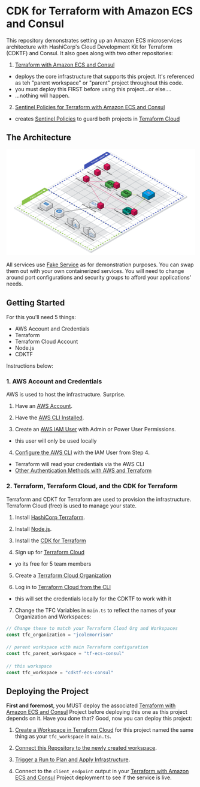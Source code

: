 # CDK for Terraform with Amazon ECS and Consul

This repository demonstrates setting up an Amazon ECS microservices architecture with HashiCorp's Cloud Development Kit for Terraform (CDKTF) and Consul.   It also goes along with two other repositories:

1. [Terraform with Amazon ECS and Consul]()
  - deploys the core infrastructure that supports this project. It's referenced as teh "parent workspace" or "parent" project throughout this code.
  - you must deploy this FIRST before using this project...or else....
  - ...nothing will happen.
2. [Sentinel Policies for Terraform with Amazon ECS and Consul]()
  - creates [Sentinel Policies]() to guard both projects in [Terraform Cloud]()

## The Architecture

![Terraform with Amazon ECS and Consul](images/Terraform%20with%20Amazon%20ECS%20and%20Consul.png)

All services use [Fake Service](https://github.com/nicholasjackson/fake-service) as for demonstration purposes.  You can swap them out with your own containerized services.  You will need to change around port configurations and security groups to afford your applications' needs.

## Getting Started

For this you'll need 5 things:

- AWS Account and Credentials
- Terraform
- Terraform Cloud Account
- Node.js
- CDKTF

Instructions below:

### 1. AWS Account and Credentials

AWS is used to host the infrastructure.  Surprise.

1. Have an [AWS Account](https://aws.amazon.com/).

2. Have the [AWS CLI Installed](https://docs.aws.amazon.com/cli/latest/userguide/getting-started-install.html).

3. Create an [AWS IAM User](https://docs.aws.amazon.com/IAM/latest/UserGuide/getting-started_create-admin-group.html) with Admin or Power User Permissions.
  - this user will only be used locally

4. [Configure the AWS CLI](https://docs.aws.amazon.com/cli/latest/userguide/cli-chap-configure.html) with the IAM User from Step 4.
  - Terraform will read your credentials via the AWS CLI 
  - [Other Authentication Methods with AWS and Terraform](https://registry.terraform.io/providers/hashicorp/aws/latest/docs#authentication)

### 2. Terraform, Terraform Cloud, and the CDK for Terraform

Terraform and CDKT for Terraform are used to provision the infrastructure.  Terraform Cloud (free) is used to manage your state.

1. Install [HashiCorp Terraform](https://www.terraform.io/downloads).

2. Install [Node.js](https://nodejs.org/en/).

3. Install the [CDK for Terraform](https://learn.hashicorp.com/tutorials/terraform/cdktf-install?in=terraform/cdktf)

4. Sign up for [Terraform Cloud](https://app.terraform.io/public/signup/account?utm_content=offers_tfc&utm_source=jcolemorrison)
  - yo its free for 5 team members

5. Create a [Terraform Cloud Organization](https://learn.hashicorp.com/tutorials/terraform/cloud-sign-up?in=terraform/cloud-get-started)

6. Log in to [Terraform Cloud from the CLI](https://learn.hashicorp.com/tutorials/terraform/cloud-login?in=terraform/cloud-get-started)
  - this will set the credentials locally for the CDKTF to work with it

7. Change the TFC Variables in `main.ts` to reflect the names of your Organization and Workspaces:
  ```ts
  // Change these to match your Terraform Cloud Org and Workspaces
  const tfc_organization = "jcolemorrison"

  // parent workspace with main Terraform configuration
  const tfc_parent_workspace = "tf-ecs-consul"

  // this workspace
  const tfc_workspace = "cdktf-ecs-consul"
  ```

## Deploying the Project

**First and foremost**, you MUST deploy the associated [Terraform with Amazon ECS and Consul]() Project before deploying this one as this project depends on it.  Have you done that?  Good, now you can deploy this project:

1. [Create a Workspace in Terraform Cloud](https://learn.hashicorp.com/tutorials/terraform/cloud-workspace-create?in=terraform/cloud-get-started) for this project named the same thing as your `tfc_workspace` in `main.ts`.

2. [Connect this Repository to the newly created workspace](https://learn.hashicorp.com/tutorials/terraform/cloud-vcs-change?in=terraform/cloud-get-started).

3. [Trigger a Run to Plan and Apply Infrastructure](https://www.terraform.io/cloud-docs/run/manage).

4. Connect to the `client_endpoint` output in your [Terraform with Amazon ECS and Consul]() Project deployment to see if the service is live.